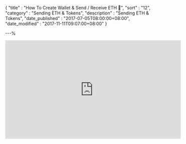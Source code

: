 {
"title"       : "How To Create Wallet & Send / Receive ETH 🎥",
"sort"        : "12",
"category"    : "Sending ETH & Tokens",
"description" : "Sending ETH & Tokens",
"date_published" : "2017-07-05T08:00:00+08:00",
"date_modified"  : "2017-11-11T09:07:00+08:00"
}

---%


<div class="video__wrapper">
<iframe width="560" height="315" src="https://www.youtube.com/embed/Y2mMnpmbAEc?wmode=opaque" frameborder="0" allowfullscreen="true"></iframe>
</div>
